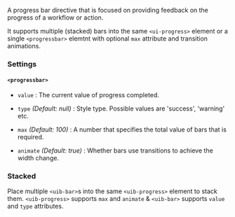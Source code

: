 A progress bar directive that is focused on providing feedback on the progress of a workflow or action.

It supports multiple (stacked) bars into the same `<ui-progress>` element or a single `<progressbar>` elemtnt with optional `max` attribute and transition animations.

### Settings ###

#### `<progressbar>` ####

 * `value` <i class="glyphicon glyphicon-eye-open"></i>
 	:
 	The current value of progress completed.

 * `type`
 	_(Default: null)_ :
 	Style type. Possible values are 'success', 'warning' etc.

 * `max`
 	_(Default: 100)_ :
 	A number that specifies the total value of bars that is required.

 * `animate`
 	_(Default: true)_ :
 	Whether bars use transitions to achieve the width change.


### Stacked ###

Place multiple `<uib-bar>`s into the same `<uib-progress>` element to stack them.
`<uib-progress>` supports `max` and `animate` &  `<uib-bar>` supports  `value` and `type` attributes.
